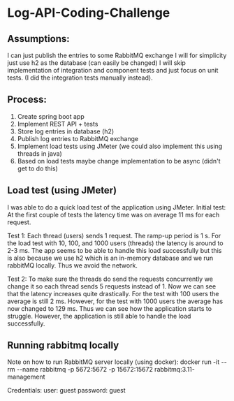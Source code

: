 # Log-API-Coding-Challenge


## Assumptions:
I can just publish the entries to some RabbitMQ exchange
I will for simplicity just use h2 as the database (can easily be changed)
I will skip implementation of integration and component tests and just focus on unit tests.
(I did the integration tests manually instead).


## Process:
1) Create spring boot app
2) Implement REST API + tests 
3) Store log entries in database (h2)
4) Publish log entries to RabbitMQ exchange
5) Implement load tests using JMeter (we could also implement this using threads in java)
6) Based on load tests maybe change implementation to be async (didn't get to do this)


## Load test (using JMeter)

I was able to do a quick load test of the application using JMeter.
Initial test: 
At the first couple of tests the latency time was on average 11 ms for each request.

Test 1:
Each thread (users) sends 1 request. The ramp-up period is 1 s.
For the load test with 10, 100, and 1000 users (threads) the latency is around to 2-3 ms.
The app seems to be able to handle this load successfully but this is also because we use h2 which is an in-memory database
and we run rabbitMQ locally. Thus we avoid the network. 

Test 2:
To make sure the threads do send the requests concurrently we change it so each thread sends 5 requests instead of 1.
Now we can see that the latency increases quite drastically. 
For the test with 100 users the average is still 2 ms. 
However, for the test with 1000 users the average has now changed to 129 ms. 
Thus we can see how the application starts to struggle. However, the application is still able to handle the load successfully.

## Running rabbitmq locally

Note on how to run RabbitMQ server locally (using docker):
docker run -it --rm --name rabbitmq -p 5672:5672 -p 15672:15672 rabbitmq:3.11-management

Credentials: 
 user: guest
 password: guest
